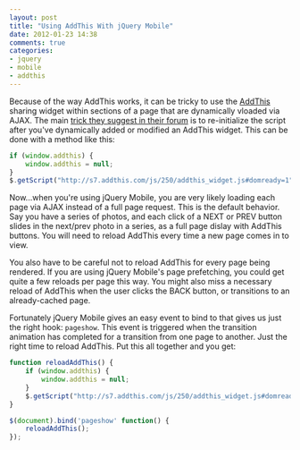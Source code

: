 ```yaml
---
layout: post
title: "Using AddThis With jQuery Mobile"
date: 2012-01-23 14:38
comments: true
categories:
- jquery
- mobile
- addthis
---
```


Because of the way AddThis works, it can be tricky to use the [AddThis](http://www.addthis.com/) sharing widget within sections of a page that are dynamically vloaded via AJAX. The main [trick they suggest in their forum](http://www.addthis.com/forum/viewtopic.php?f=8&t=13982&st=0&sk=t&sd=a&start=20) is to re-initialize the script after you've dynamically added or modified an AddThis widget. This can be done with a method like this:

``` javascript
if (window.addthis) {
    window.addthis = null;
}
$.getScript("http://s7.addthis.com/js/250/addthis_widget.js#domready=1");
```

Now...when you're using jQuery Mobile, you are very likely loading each page via AJAX instead of a full page request. This is the default behavior. Say you have a series of photos, and each click of a NEXT or PREV button slides in the next/prev photo in a series, as a full page dislay with AddThis buttons. You will need to reload AddThis every time a new page comes in to view.

You also have to be careful not to reload AddThis for every page being rendered. If you are using jQuery Mobile's page prefetching, you could get quite a few reloads per page this way. You might also miss a necessary reload of AddThis when the user clicks the BACK button, or transitions to an already-cached page.

Fortunately jQuery Mobile gives an easy event to bind to that gives us just the right hook: `pageshow`. This event is triggered when the transition animation has completed for a transition from one page to another. Just the right time to reload AddThis. Put this all together and you get:

``` javascript
function reloadAddThis() {
    if (window.addthis) {
        window.addthis = null;
    }
    $.getScript("http://s7.addthis.com/js/250/addthis_widget.js#domready=1");
}

$(document).bind('pageshow' function() {
    reloadAddThis();
});
```
